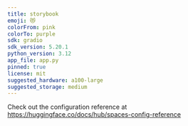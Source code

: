 ```yaml
---
title: storybook
emoji: 😻
colorFrom: pink
colorTo: purple
sdk: gradio
sdk_version: 5.20.1
python_version: 3.12
app_file: app.py
pinned: true
license: mit
suggested_hardware: a100-large
suggested_storage: medium
---
```


Check out the configuration reference at https://huggingface.co/docs/hub/spaces-config-reference